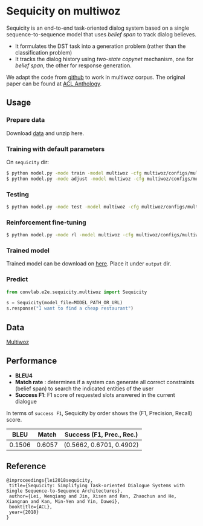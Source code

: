 # Sequicity on multiwoz

Sequicity is an end-to-end task-oriented dialog system based on a single sequence-to-sequence model that uses *belief span* to track dialog believes. 

- It formulates the DST task into a generation problem (rather than the classification problem)
- It tracks the dialog history using *two-state copynet* mechanism, one for *belief span*, the other for response generation.

We adapt the code from [github](https://github.com/WING-NUS/sequicity) to work in multiwoz corpus. The original paper can be found at [ACL Anthology](https://aclweb.org/anthology/papers/P/P18/P18-1133).

## Usage

### Prepare data

Download [data](https://huggingface.co/ConvLab/ConvLab-2_models/resolve/main/sequicity_multiwoz_data.zip) and unzip here.

### Training with default parameters

On `sequicity` dir:

```bash
$ python model.py -mode train -model multiwoz -cfg multiwoz/configs/multiwoz.json
$ python model.py -mode adjust -model multiwoz -cfg multiwoz/configs/multiwoz.json
```

### Testing

```bash
$ python model.py -mode test -model multiwoz -cfg multiwoz/configs/multiwoz.json
```

### Reinforcement fine-tuning

```bash
$ python model.py -mode rl -model multiwoz -cfg multiwoz/configs/multiwoz.json
```

### Trained model

Trained model can be download on [here](https://huggingface.co/ConvLab/ConvLab-2_models/resolve/main/sequicity_multiwoz.zip). Place it under `output` dir.

### Predict

```python
from convlab.e2e.sequicity.multiwoz import Sequicity

s = Sequicity(model_file=MODEL_PATH_OR_URL)
s.response("I want to find a cheap restaurant")
```

## Data

[Multiwoz](https://www.repository.cam.ac.uk/handle/1810/280608)

## Performance

- **BLEU4**
- **Match rate** : determines if a system can generate all correct constraints (belief span) to search the indicated entities of the user
- **Success F1**: F1 score of requested slots answered in the current dialogue

In terms of `success F1`,  Sequicity by order shows the (F1, Precision, Recall) score.

| BLEU | Match | Success (F1, Prec., Rec.) |
| - | - | - |
| 0.1506 | 0.6057 |(0.5662, 0.6701, 0.4902)|

## Reference

   ```
@inproceedings{lei2018sequicity,
	title={Sequicity: Simplifying Task-oriented Dialogue Systems with Single Sequence-to-Sequence Architectures},
	author={Lei, Wenqiang and Jin, Xisen and Ren, Zhaochun and He, Xiangnan and Kan, Min-Yen and Yin, Dawei},
	booktitle={ACL},
	year={2018}
}
   ```

